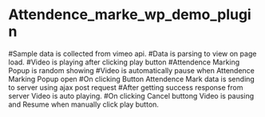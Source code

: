 # Attendence_marke_wp_demo_plugin
#Sample data is collected from vimeo api.
#Data is parsing to view on page load.
#Video is playing after clicking play button
#Attendence Marking Popup is random showing
#Video is automatically pause when Attendence Marking Popup open
#On clicking Button Attendence Mark data is sending to server using ajax post request
#After getting success response from server Video is auto playing.
#On clicking Cancel buttong Video is pausing and Resume when manually click play button.
